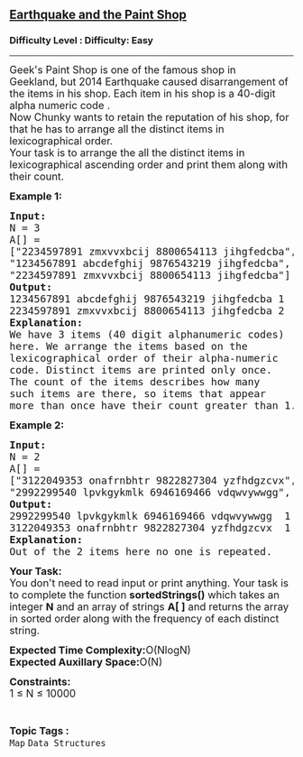 <h2><a href="https://www.geeksforgeeks.org/problems/earthquake-and-the-paint-shop4518/1?page=2&category=Arrays,Strings,Linked%20List,Stack,Map,set&difficulty=Easy&sortBy=accuracy">Earthquake and the Paint Shop</a></h2><h3>Difficulty Level : Difficulty: Easy</h3><hr><div class="problems_problem_content__Xm_eO"><p><span style="font-size:18px">Geek's&nbsp;Paint Shop is one of the famous shop in Geekland,&nbsp;but 2014 Earthquake caused disarrangement of the items in his shop. Each item in his shop is a 40-digit alpha numeric code .<br>
Now Chunky wants to retain the reputation of his shop, for that he has to arrange all the distinct items in lexicographical order.<br>
Your task is to arrange the all the distinct items in lexicographical ascending order and print them along with their count.</span></p>

<p><span style="font-size:18px"><strong>Example 1:</strong></span></p>

<pre><span style="font-size:18px"><strong>Input:</strong>
N = 3
A[] =
["2234597891 zmxvvxbcij 8800654113 jihgfedcba",
"1234567891 abcdefghij 9876543219 jihgfedcba",
"2234597891 zmxvvxbcij 8800654113 jihgfedcba"]
<strong>Output:</strong>
1234567891 abcdefghij 9876543219 jihgfedcba 1
2234597891 zmxvvxbcij 8800654113 jihgfedcba 2
<strong>Explanation:</strong>
We have 3 items (40 digit alphanumeric codes) 
here. We arrange the items based on the 
lexicographical order of their alpha-numeric 
code. Distinct items are printed only once. 
The count of the items describes how many 
such items are there, so items that appear 
more than once have their count greater than 1.</span></pre>

<p><span style="font-size:18px"><strong>Example 2:</strong></span></p>

<pre><span style="font-size:18px"><strong>Input:</strong>
N = 2
A[] =
["3122049353 onafrnbhtr 9822827304 yzfhdgzcvx", 
"2992299540 lpvkgykmlk 6946169466 vdqwvywwgg", 
<strong>Output:</strong>
2992299540 lpvkgykmlk 6946169466 vdqwvywwgg  1
3122049353 onafrnbhtr 9822827304 yzfhdgzcvx  1
<strong>Explanation:</strong>
Out of the 2 items here no one is repeated.</span></pre>

<p><span style="font-size:18px"><strong>Your Task:</strong><br>
You don't need to read input or print anything. Your task is to complete the function <strong>sortedStrings()</strong> which takes an integer <strong>N</strong> and an array of strings <strong>A[ ]</strong> and returns the array in sorted order along with the frequency&nbsp;of each distinct string.</span></p>

<p><span style="font-size:18px"><strong>Expected Time Complexity:</strong>O(NlogN)<br>
<strong>Expected Auxillary Space:</strong>O(N)</span></p>

<p><span style="font-size:18px"><strong>Constraints:</strong><br>
1 ≤ N ≤ 10000</span></p>
</div><br><p><span style=font-size:18px><strong>Topic Tags : </strong><br><code>Map</code>&nbsp;<code>Data Structures</code>&nbsp;